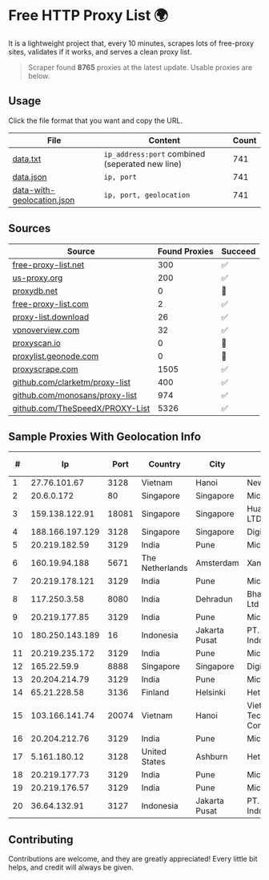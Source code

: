 
# Free HTTP Proxy List 🌍

It is a lightweight project that, every 10 minutes, scrapes lots of free-proxy sites, validates if it works, and serves a clean proxy list.


> Scraper found **8765** proxies at the latest update. Usable proxies are below.

## Usage

Click the file format that you want and copy the URL.


|File|Content|Count|
|----|-------|-----|
|[data.txt](https://raw.githubusercontent.com/themiralay/Proxy-List-World/master/data.txt)|`ip_address:port` combined (seperated new line)|741|
|[data.json](https://raw.githubusercontent.com/themiralay/Proxy-List-World/master/data.json)|`ip, port`|741|
|[data-with-geolocation.json](https://raw.githubusercontent.com/themiralay/Proxy-List-World/master/data-with-geolocation.json)|`ip, port, geolocation`|741|

## Sources

|Source|Found Proxies|Succeed|
|------|-------------|-------|
|[free-proxy-list.net](https://free-proxy-list.net)|300|✅|
|[us-proxy.org](https://www.us-proxy.org)|200|✅|
|[proxydb.net](http://proxydb.net)|0|🚫|
|[free-proxy-list.com](https://free-proxy-list.com/?page=&port=&type%5B%5D=http&type%5B%5D=https&up_time=0&search=Search)|2|✅|
|[proxy-list.download](https://www.proxy-list.download/HTTP)|26|✅|
|[vpnoverview.com](https://vpnoverview.com/privacy/anonymous-browsing/free-proxy-servers)|32|✅|
|[proxyscan.io](https://www.proxyscan.io)|0|🚫|
|[proxylist.geonode.com](https://proxylist.geonode.com/api/proxy-list?limit=300&page=1&sort_by=lastChecked&sort_type=desc&protocols=http,https)|0|🚫|
|[proxyscrape.com](https://api.proxyscrape.com/v2/?request=displayproxies&protocol=http&timeout=10000&country=all&ssl=all&anonymity=all)|1505|✅|
|[github.com/clarketm/proxy-list](https://raw.githubusercontent.com/clarketm/proxy-list/master/proxy-list-raw.txt)|400|✅|
|[github.com/monosans/proxy-list](https://raw.githubusercontent.com/monosans/proxy-list/main/proxies/http.txt)|974|✅|
|[github.com/TheSpeedX/PROXY-List](https://raw.githubusercontent.com/TheSpeedX/PROXY-List/master/http.txt)|5326|✅|


## Sample Proxies With Geolocation Info

|#|Ip|Port|Country|City|Internet Service Provider|
|-|--|----|-------|----|-------------------------|
|1|27.76.101.67|3128|Vietnam|Hanoi|Newass2011xDSLHCMC|
|2|20.6.0.172|80|Singapore|Singapore|Microsoft Corporation|
|3|159.138.122.91|18081|Singapore|Singapore|Huawei International Pte. LTD|
|4|188.166.197.129|3128|Singapore|Singapore|DigitalOcean, LLC|
|5|20.219.182.59|3129|India|Pune|Microsoft Corporation|
|6|160.19.94.188|5671|The Netherlands|Amsterdam|Xantho UAB|
|7|20.219.178.121|3129|India|Pune|Microsoft Corporation|
|8|117.250.3.58|8080|India|Dehradun|Bharat Sanchar Nigam Ltd|
|9|20.219.177.85|3129|India|Pune|Microsoft Corporation|
|10|180.250.143.189|16|Indonesia|Jakarta Pusat|PT. Telekomunikasi Indonesia|
|11|20.219.235.172|3129|India|Pune|Microsoft Corporation|
|12|165.22.59.9|8888|Singapore|Singapore|DigitalOcean, LLC|
|13|20.204.214.79|3129|India|Pune|Microsoft Corporation|
|14|65.21.228.58|3136|Finland|Helsinki|Hetzner Online GmbH|
|15|103.166.141.74|20074|Vietnam|Hanoi|Viet NAM Cloud Technology Joint Stock Company|
|16|20.204.212.76|3129|India|Pune|Microsoft Corporation|
|17|5.161.180.12|3128|United States|Ashburn|Hetzner Online GmbH|
|18|20.219.177.73|3129|India|Pune|Microsoft Corporation|
|19|20.219.176.57|3129|India|Pune|Microsoft Corporation|
|20|36.64.132.91|3127|Indonesia|Jakarta Pusat|PT. Telekomunikasi Indonesia|



## Contributing

Contributions are welcome, and they are greatly appreciated! Every
little bit helps, and credit will always be given.

